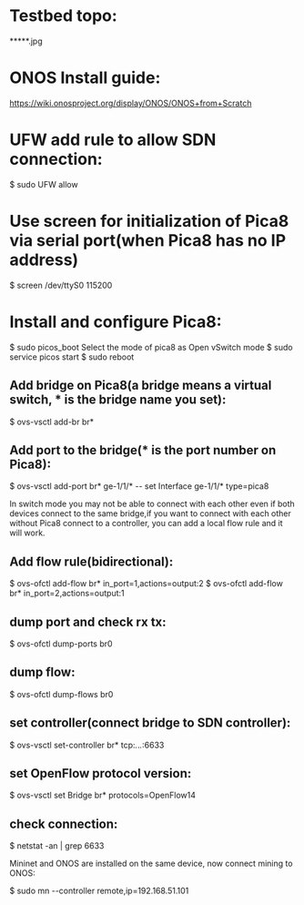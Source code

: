 # Testbed topo:

 *****.jpg
 
# ONOS Install guide:

https://wiki.onosproject.org/display/ONOS/ONOS+from+Scratch

# UFW add rule to allow SDN connection:

$ sudo UFW allow <port>

# Use screen for initialization of Pica8 via serial port(when Pica8 has no IP address)

$ screen /dev/ttyS0 115200

# Install and configure Pica8:

$ sudo picos_boot
Select the mode of pica8 as Open vSwitch mode
$ sudo service picos start
$ sudo reboot

## Add bridge on Pica8(a bridge means a virtual switch, * is the bridge name you set):

$ ovs-vsctl add-br br* 

## Add port to the bridge(* is the port number on Pica8):

$ ovs-vsctl add-port br* ge-1/1/* -- set Interface ge-1/1/* type=pica8 

In switch mode you may not be able to connect with each other even if both devices connect to the same bridge,if you want to connect with each other without Pica8 connect to a controller, you can add a local flow rule and it will work.

## Add flow rule(bidirectional):

$ ovs-ofctl add-flow br* in_port=1,actions=output:2
$ ovs-ofctl add-flow br* in_port=2,actions=output:1

## dump port and check rx tx:

$ ovs-ofctl dump-ports br0

## dump flow:

$ ovs-ofctl dump-flows br0

## set controller(connect bridge to SDN controller):

$ ovs-vsctl set-controller br* tcp:*.*.*.*:6633

## set OpenFlow protocol version:

$ ovs-vsctl set Bridge br* protocols=OpenFlow14


## check connection:

$ netstat -an | grep 6633

Mininet and ONOS are installed on the same device, now connect mining to ONOS:

$ sudo mn --controller remote,ip=192.168.51.101
